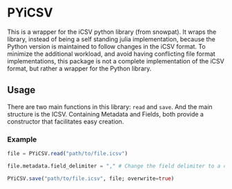 # PYiCSV

This is a wrapper for the iCSV python library (from snowpat).
It wraps the library, instead of being a self standing julia implementation, because the Python version is maintained to follow changes in the iCSV format.
To minimize the additional workload, and avoid having conflicting file format implementations, this package is not a complete implementation of the iCSV format, but rather a wrapper for the Python library.

## Usage

There are two main functions in this library: `read` and `save`.
And the main structure is the ICSV. Containing Metadata and Fields, both provide a constructor that facilitates easy creation.

### Example

```julia
file = PYiCSV.read("path/to/file.icsv")

file.metadata.field_delimiter = "," # Change the field delimiter to a comma

PYiCSV.save("path/to/file.icsv", file; overwrite=true)
```
